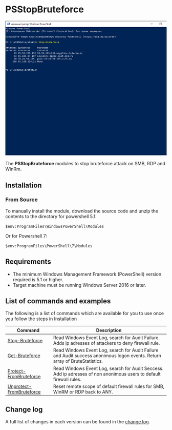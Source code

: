 # PSStopBruteforce
![headimg](Assets/Head.png "ExampleUsage")

The **PSStopBruteforce** modules to stop bruteforce attack on SMB, RDP and WinRm.


## Installation

### From Source

To manually install the module,
download the source code and unzip the contents to the directory for powershell 5.1:
```
$env:ProgramFiles\WindowsPowerShell\Modules
```

Or for Powershell 7:
```
$env:ProgramFiles\PowerShell\7\Modules
```


## Requirements

* The minimum Windows Management Framework (PowerShell) version required is 5.1
or higher.
* Target machine must be running Windows Server 2016 or later.

## List of commands and examples
The following is a list of commands which are available for you to use once you follow the steps in Installation

| Command                                                  |Description|
|----------------------------------------------------------|-----------|
| [Stop-Bruteforce](https://github.com/nneeoo/PSStopBruteforce/wiki/Stop-Bruteforce)                 |Read Windows Event Log, search for Audit Failure. Adds ip adresses of attackers to deny firewall rule.|
| [Get-Bruteforce](https://github.com/nneeoo/PSStopBruteforce/wiki/Get-Bruteforce)                     |Read Windows Event Log, search for Audit Failure and Audit success anonimous logon events. Return array of BruteStatistics.|
| [Protect-FromBruteforce](https://github.com/nneeoo/PSStopBruteforce/wiki/Protect-FromBruteforce)     |Read Windows Event Log, search for Audit Seccess. Add ip adresses of non anonimous users to default firewall rules.|
| [Unprotect-FromBruteforce](https://github.com/nneeoo/PSStopBruteforce/wiki/Unprotect-FromBruteforce) |Reset remote scope of default firewall rules for SMB, WinRM or RDP back to ANY.|

## Change log

A full list of changes in each version can be found in the [change log](CHANGELOG.md).
